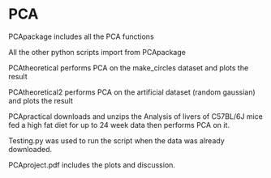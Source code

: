 # PCA
PCApackage includes all the PCA functions

All the other python scripts import from PCApackage

PCAtheoretical performs PCA on the make_circles dataset and plots the result

PCAtheoretical2 performs PCA on the artificial dataset (random gaussian) and plots the result

PCApractical downloads and unzips the Analysis of livers of C57BL/6J mice fed a high fat diet for up to 24 week data
then performs PCA on it.

Testing.py was used to run the script when the data was already downloaded.

PCAproject.pdf includes the plots and discussion.

